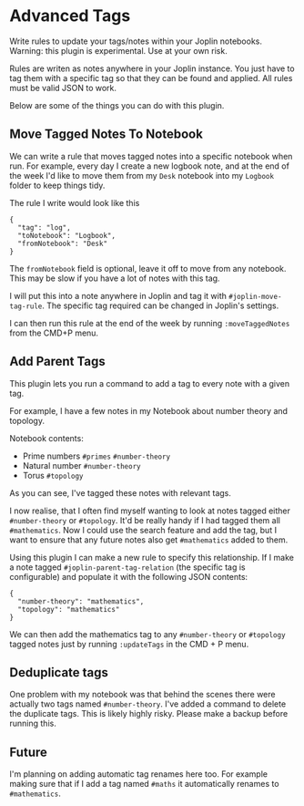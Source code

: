 # Advanced Tags

Write rules to update your tags/notes within your Joplin notebooks. Warning: this plugin is experimental. Use at your own risk.

Rules are writen as notes anywhere in your Joplin instance. You just have to tag them with a specific tag so that they can be found and applied. All rules must be valid JSON to work.

Below are some of the things you can do with this plugin.

## Move Tagged Notes To Notebook

We can write a rule that moves tagged notes into a specific notebook when run. For example, every day I create a new logbook note, and at the end of the week I'd like to move them from my `Desk` notebook into my `Logbook` folder to keep things tidy.

The rule I write would look like this

```
{
  "tag": "log",
  "toNotebook": "Logbook",
  "fromNotebook": "Desk"
}
```

The `fromNotebook` field is optional, leave it off to move from any notebook. This may be slow if you have a lot of notes with this tag.

I will put this into a note anywhere in Joplin and tag it with `#joplin-move-tag-rule`. The specific tag required can be changed in Joplin's settings.

I can then run this rule at the end of the week by running `:moveTaggedNotes` from the CMD+P menu.

## Add Parent Tags

This plugin lets you run a command to add a tag to every note with a given tag.

For example, I have a few notes in my Notebook about number theory and topology.

Notebook contents:
- Prime numbers `#primes` `#number-theory`
- Natural number `#number-theory`
- Torus `#topology`

As you can see, I've tagged these notes with relevant tags.

I now realise, that I often find myself wanting to look at notes tagged either `#number-theory` or `#topology`.
It'd be really handy if I had tagged them all `#mathematics`. Now I could use the search feature and add the tag,
but I want to ensure that any future notes also get `#mathematics` added to them.

Using this plugin I can make a new rule to specify this relationship. If I make a note tagged `#joplin-parent-tag-relation` (the specific tag is configurable) and populate it with the following JSON contents:

```
{
  "number-theory": "mathematics",
  "topology": "mathematics"
}
```

We can then add the mathematics tag to any `#number-theory` or `#topology` tagged notes just by running `:updateTags` in the CMD + P menu.

## Deduplicate tags

One problem with my notebook was that behind the scenes there were actually two tags named `#number-theory`.
I've added a command to delete the duplicate tags. This is likely highly risky. Please make a backup before running this.

## Future
I'm planning on adding automatic tag renames here too. For example making sure that if I add a tag named `#maths` it automatically renames to `#mathematics`.
